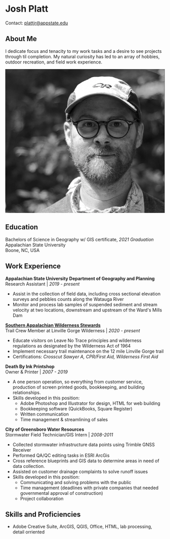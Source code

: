 # Josh Platt
Contact: plattjr@appstate.edu

## About Me
I dedicate focus and tenacity to my work tasks and a desire to see projects through til completion.  My natural curiosity has led to an array of hobbies, outdoor recreation, and field work experience.


![image](https://github.com/plattjr/3814lab/blob/master/portrait1.png?raw=true)


## Education
Bachelors of Science in Geography w/ GIS certificate, *2021 Graduation*\
Appalachian State University\
Boone, NC, USA

## Work Experience

**Appalachian State University Department of Geography and Planning**\
Research Assistant | *2019 - present*
  * Assist in the collection of field data, including cross sectional elevation surveys and pebbles counts along the Watauga River
  * Monitor and process lab samples of suspended sediment and stream velocity at two locations, downstream and upstream of the Ward's Mills Dam

**[Southern Appalachian Wilderness Stewards](http://wildernessstewards.org)**\
Trail Crew Member at Linville Gorge Wilderness | *2020 - present*
  * Educate visitors on Leave No Trace principles and wilderness regulations as designated by the Wilderness Act of 1964
  * Implement necessary trail maintenance on the 12 mile Linville Gorge trail
  * Certifications: *Crosscut Sawyer A, CPR/First Aid, Wilderness First Aid*

**Death By Ink Printshop**\
Owner & Printer | *2007 - 2019*
  * A one person operation, so everything from customer service, production of screen printed goods, bookkeeping, and building relationships.
  * Skills developed in this position:
    * Adobe Photoshop and Illustrator for design, HTML for web building
    * Bookkeeping software (QuickBooks, Square Register)
    * Written communication
    * Time management & streamlining of sales

**City of Greensboro Water Resources**\
Stormwater Field Technician/GIS Intern | *2008-2011*
  * Collected stormwater infrastructure data points using Trimble GNSS Receiver
  * Performed QA/QC editing tasks in ESRI ArcGis
  * Cross reference blueprints and GIS data to determine areas in need of data collection.
  * Assisted on customer drainage complaints to solve runoff issues
  * Skills developed in this position:
    * Communicating and solving problems with the public
    * Time management (deadlines with private companies that needed governmental approval of construction)
    * Project collaboration

## Skills and Proficiencies
  * Adobe Creative Suite, ArcGIS, QGIS, Office, HTML, lab processing, detail orriented
